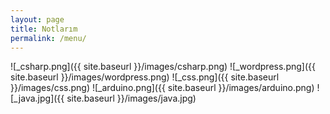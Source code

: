 ```yaml
---
layout: page
title: Notlarım
permalink: /menu/
---
```


<link rel="stylesheet" type="text/css" href="{{ site.baseurl }}/style.css" />


<katalog>
![_csharp.png]({{ site.baseurl }}/images/csharp.png)
![_wordpress.png]({{ site.baseurl }}/images/wordpress.png)
![_css.png]({{ site.baseurl }}/images/css.png)
![_arduino.png]({{ site.baseurl }}/images/arduino.png)
![_java.jpg]({{ site.baseurl }}/images/java.jpg)
</katalog>

